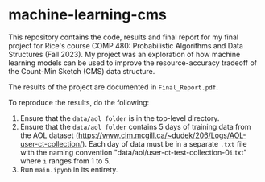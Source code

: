 # machine-learning-cms

This repository contains the code, results and final report for my final project for Rice's course COMP 480: Probabilistic Algorithms and Data Structures (Fall 2023). My project was an exploration of how machine learning models can be used to improve the resource-accuracy tradeoff of the Count-Min Sketch (CMS) data structure. 

The results of the project are documented in `Final_Report.pdf`.

To reproduce the results, do the following:
1. Ensure that the `data/aol folder` is in the top-level directory.
2. Ensure that the `data/aol folder` contains 5 days of training data from the AOL dataset (https://www.cim.mcgill.ca/~dudek/206/Logs/AOL-user-ct-collection/). Each day of data must be in a separate `.txt` file with the naming convention "data/aol/user-ct-test-collection-0`i`.txt" where `i` ranges from 1 to 5.
3. Run `main.ipynb` in its entirety.


